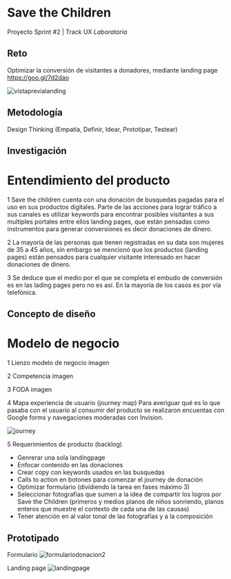 # Save the Children

Proyecto Sprint #2 | Track UX _Laboratoria_

## Reto

Optimizar la conversión de visitantes a donadores, mediante landing page https://goo.gl/7d2dao


![vistaprevialanding](https://user-images.githubusercontent.com/31232183/38241711-8afed6b8-36f8-11e8-8ee7-821ca9a6bd70.png)

## Metodología

Design Thinking
(Empatía, Definir, Idear, Prototipar, Testear)

## Investigación

# Entendimiento del producto

1 Save the children cuenta con una donación de busquedas pagadas para el uso en sus productos digitales. Parte de las acciones para lograr tráfico a sus canales es utilizar keywords para encontrar posibles visitantes a sus multiples portales entre ellos landing pages, que están pensadas como instrumentos para generar conversiones es decir donaciones de dinero.

2 La mayoría de las personas que tienen registradas en su data son mujeres de 35 a 45 años, sin embargo se mencionó que los productos (landing pages) están pensados para cualquier visitante interesado en hacer donaciones de dinero.

3 Se deduce que el medio por el que se completa el embudo de conversión es en las lading pages pero no es así. En la mayoría de los casos es por vía telefónica.

## Concepto de diseño

# Modelo de negocio

1 Lienzo modelo de negocio
imagen

2 Competencia
imagen

3 FODA
imagen

4 Mapa experiencia de usuario (journey map)
Para averiguar qué es lo que pasaba con el usuario al consumir del producto se realizaron encuentas con Google forms y navegaciones moderadas con Invision.

![journey](https://user-images.githubusercontent.com/31232183/38241835-d9accb76-36f8-11e8-984f-17c2250dd23e.png)

5 Requerimientos de producto (backlog)
- Genrerar una sola landingpage
- Enfocar contenido en las donaciones
- Crear copy con keywords usados en las busquedas
- Calls to action en botones para comenzar el journey de donación
- Optimizar formulario (dividiendo la tarea en fases máximo 3)
- Seleccionar fotografías que sumen a la idea de compartir los logros por Save the Children (primeros y medios planos de    niños sonriendo, planos enteros que muestre el contexto de cada una de las causas)
- Tener atención en al valor tonal de las fotografías y a la composición

## Prototipado

Formulario
![formulariodonacion2](https://user-images.githubusercontent.com/31232183/38241625-55dfc8d4-36f8-11e8-9b04-faf36f439039.png)

Landing page
![landingpage](https://user-images.githubusercontent.com/31232183/38241555-27f9c726-36f8-11e8-97a1-09451a3c9365.png)

